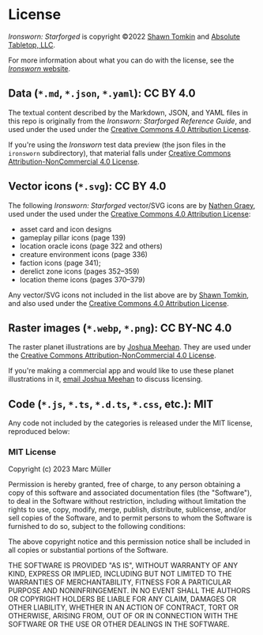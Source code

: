 # License

*Ironsworn: Starforged* is copyright ©2022 [Shawn Tomkin](https://www.ironswornrpg.com/) and [Absolute Tabletop, LLC](https://absolutetabletop.com/).

For more information about what you can do with the license, see the [*Ironsworn* website](https://www.ironswornrpg.com/licensing).

## Data (`*.md`, `*.json`, `*.yaml`): CC BY 4.0

The textual content described by the Markdown, JSON, and YAML files in this repo is originally from the *Ironsworn: Starforged Reference Guide*, and used under the used under the [Creative Commons 4.0 Attribution License](https://creativecommons.org/licenses/by/4.0/).

If you're using the *Ironsworn* test data preview (the json files in the `ironsworn` subdirectory), that material falls under [Creative Commons Attribution-NonCommercial 4.0 License](https://creativecommons.org/licenses/by-nc/4.0/).

## Vector icons (`*.svg`): CC BY 4.0

The following *Ironsworn: Starforged* vector/SVG icons are by [Nathen Graey](https://linktr.ee/owlbare), used under the used under the [Creative Commons 4.0 Attribution License](https://creativecommons.org/licenses/by/4.0/):
  * asset card and icon designs
  * gameplay pillar icons (page 139)
  * location oracle icons (page 322 and others)
  * creature environment icons (page 336)
  * faction icons (page 341);
  * derelict zone icons (pages 352–359)
  * location theme icons (pages 370–379)

Any vector/SVG icons not included in the list above are by [Shawn Tomkin](https://www.ironswornrpg.com/), and also used under the [Creative Commons 4.0 Attribution License](https://creativecommons.org/licenses/by/4.0/).

## Raster images (`*.webp`, `*.png`): CC BY-NC 4.0

The raster planet illustrations are by [Joshua Meehan](https://joshmeehanart.com/). They are used under the [Creative Commons Attribution-NonCommercial 4.0 License](https://creativecommons.org/licenses/by-nc/4.0/).

If you're making a commercial app and would like to use these planet illustrations in it, [email Joshua Meehan](mailto:meehan.joshua@gmail.com) to discuss licensing.

## Code (`*.js`, `*.ts`, `*.d.ts`, `*.css`, etc.): MIT

Any code not included by the categories is released under the MIT license, reproduced below:

### MIT License

Copyright (c) 2023 Marc Müller

Permission is hereby granted, free of charge, to any person obtaining a copy
of this software and associated documentation files (the "Software"), to deal
in the Software without restriction, including without limitation the rights
to use, copy, modify, merge, publish, distribute, sublicense, and/or sell
copies of the Software, and to permit persons to whom the Software is
furnished to do so, subject to the following conditions:

The above copyright notice and this permission notice shall be included in all
copies or substantial portions of the Software.

THE SOFTWARE IS PROVIDED "AS IS", WITHOUT WARRANTY OF ANY KIND, EXPRESS OR
IMPLIED, INCLUDING BUT NOT LIMITED TO THE WARRANTIES OF MERCHANTABILITY,
FITNESS FOR A PARTICULAR PURPOSE AND NONINFRINGEMENT. IN NO EVENT SHALL THE
AUTHORS OR COPYRIGHT HOLDERS BE LIABLE FOR ANY CLAIM, DAMAGES OR OTHER
LIABILITY, WHETHER IN AN ACTION OF CONTRACT, TORT OR OTHERWISE, ARISING FROM,
OUT OF OR IN CONNECTION WITH THE SOFTWARE OR THE USE OR OTHER DEALINGS IN THE
SOFTWARE.
